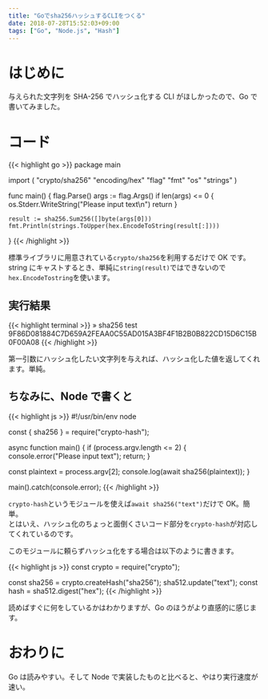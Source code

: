 ```yaml
---
title: "Goでsha256ハッシュするCLIをつくる"
date: 2018-07-28T15:52:03+09:00
tags: ["Go", "Node.js", "Hash"]
---
```


<p></p>

# はじめに

与えられた文字列を SHA-256 でハッシュ化する CLI がほしかったので、Go で書いてみました。

# コード

{{< highlight go >}}
package main

import (
	"crypto/sha256"
	"encoding/hex"
	"flag"
	"fmt"
	"os"
	"strings"
)

func main() {
	flag.Parse()
	args := flag.Args()
	if len(args) <= 0 {
		os.Stderr.WriteString("Please input text\n")
		return
	}

	result := sha256.Sum256([]byte(args[0]))
	fmt.Println(strings.ToUpper(hex.EncodeToString(result[:])))
}
{{< /highlight >}}

標準ライブラリに用意されている`crypto/sha256`を利用するだけで OK です。  
string にキャストするとき、単純に`string(result)`ではできないので`hex.EncodeTostring`を使います。

## 実行結果

{{< highlight terminal >}}
» sha256 test
9F86D081884C7D659A2FEAA0C55AD015A3BF4F1B2B0B822CD15D6C15B0F00A08
{{< /highlight >}}

第一引数にハッシュ化したい文字列を与えれば、ハッシュ化した値を返してくれます。単純。

## ちなみに、Node で書くと

{{< highlight js >}}
#!/usr/bin/env node

const { sha256 } = require("crypto-hash");

async function main() {
  if (process.argv.length <= 2) {
    console.error("Please input text");
    return;
  }

  const plaintext = process.argv[2];
  console.log(await sha256(plaintext));
}

main().catch(console.error);
{{< /highlight >}}

`crypto-hash`というモジュールを使えば`await sha256("text")`だけで OK。簡単。  
とはいえ、ハッシュ化のちょっと面倒くさいコード部分を`crypto-hash`が対応してくれているのです。

このモジュールに頼らずハッシュ化をする場合は以下のように書きます。

{{< highlight js >}}
const crypto = require("crypto");

const sha256 = crypto.createHash("sha256");
sha512.update("text");
const hash = sha512.digest("hex");
{{< /highlight >}}

読めばすぐに何をしているかはわかりますが、Go のほうがより直感的に感じます。

# おわりに

Go は読みやすい。そして Node で実装したものと比べると、やはり実行速度が速い。
